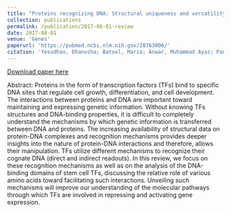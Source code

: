 ```yaml
---
title: "Proteins recognizing DNA: Structural uniqueness and versatility of DNA-binding domains in stem cell transcription factors"
collection: publications
permalink: /publication/2017-08-01-review
date: 2017-08-01
venue: 'Genes'
paperurl: 'https://pubmed.ncbi.nlm.nih.gov/28763006/'
citation: 'Yesudhas, Dhanusha; Batool, Maria; Anwar, Muhammad Ayaz; Panneerselvam, Suresh; Choi, Sangdun; ",Proteins recognizing DNA: Structural uniqueness and versatility of DNA-binding domains in stem cell transcription factors,Genes,8,8,192,2017'
---
```


[Download paper here](http://amrithasuresh.github.io/files/2017-genes.pdf)


Abstract: Proteins in the form of transcription factors (TFs) bind to specific DNA sites that regulate cell growth, differentiation, and cell development. The interactions between proteins and DNA are important toward maintaining and expressing genetic information. Without knowing TFs structures and DNA-binding properties, it is difficult to completely understand the mechanisms by which genetic information is transferred between DNA and proteins. The increasing availability of structural data on protein-DNA complexes and recognition mechanisms provides deeper insights into the nature of protein-DNA interactions and therefore, allows their manipulation. TFs utilize different mechanisms to recognize their cognate DNA (direct and indirect readouts). In this review, we focus on these recognition mechanisms as well as on the analysis of the DNA-binding domains of stem cell TFs, discussing the relative role of various amino acids toward facilitating such interactions. Unveiling such mechanisms will improve our understanding of the molecular pathways through which TFs are involved in repressing and activating gene expression.
